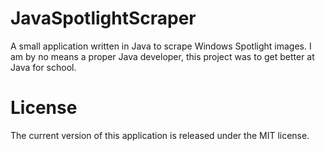# JavaSpotlightScraper
A small application written in Java to scrape Windows Spotlight images.
I am by no means a proper Java developer, this project was to get better at Java for school.

# License
The current version of this application is released under the MIT license.